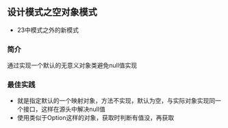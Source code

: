 ## 设计模式之空对象模式
* 23中模式之外的新模式

### 简介
通过实现一个默认的无意义对象类避免null值实现

### 最佳实践
* 就是指定默认的一个映射对象，方法不实现，默认为空，与实际对象实现同一个接口，这样在源头中解决null值
* 使用类似于Option这样的对象，获取时判断有值没，再获取